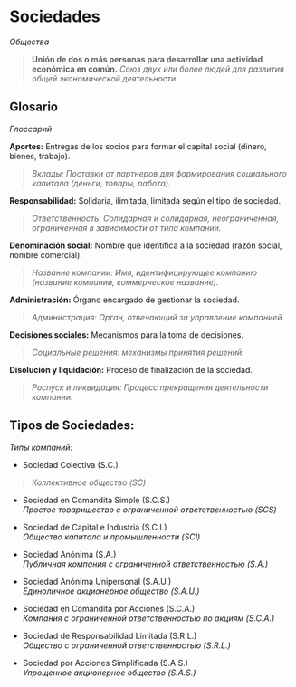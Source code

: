 # Sociedades
*Общества*

>**Unión de dos o más personas para desarrollar una actividad económica en común.**
>*Союз двух или более людей для развития общей экономической деятельности.*

## Glosario
*Глоссарий*

**Aportes:** Entregas de los socios para formar el capital social (dinero, bienes, trabajo).  
>*Вклады: Поставки от партнеров для формирования социального капитала (деньги, товары, работа).*

**Responsabilidad:** Solidaria, ilimitada, limitada según el tipo de sociedad.  
>*Ответственность: Солидарная и солидарная, неограниченная, ограниченная в зависимости от типа компании.*

**Denominación social:** Nombre que identifica a la sociedad (razón social, nombre comercial).  
>*Название компании: Имя, идентифицирующее компанию (название компании, коммерческое название).*

**Administración:** Órgano encargado de gestionar la sociedad.  
>*Администрация: Орган, отвечающий за управление компанией.*

**Decisiones sociales:** Mecanismos para la toma de decisiones.  
>*Социальные решения: механизмы принятия решений.*

**Disolución y liquidación:** Proceso de finalización de la sociedad.  
>*Роспуск и ликвидация: Процесс прекращения деятельности компании.*

## Tipos de Sociedades:  
*Типы компаний:*

- Sociedad Colectiva (S.C.)  
>*Коллективное общество (SC)*
    
- Sociedad en Comandita Simple (S.C.S.)  
    *Простое товарищество с ограниченной ответственностью (SCS)*
    
- Sociedad de Capital e Industria (S.C.I.)  
    *Общество капитала и промышленности (SCI)*
    
- Sociedad Anónima (S.A.)  
    *Публичная компания с ограниченной ответственностью (S.A.)*
    
- Sociedad Anónima Unipersonal (S.A.U.)  
    *Единоличное акционерное общество (S.A.U.)*
    
- Sociedad en Comandita por Acciones (S.C.A.)  
    *Компания с ограниченной ответственностью по акциям (S.C.A.)*
    
- Sociedad de Responsabilidad Limitada (S.R.L.)  
    *Общество с ограниченной ответственностью (S.R.L.)*
    
- Sociedad por Acciones Simplificada (S.A.S.)  
    *Упрощенное акционерное общество (S.A.S.)*